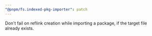 ```yaml
---
"@pnpm/fs.indexed-pkg-importer": patch
---
```


Don't fail on reflink creation while importing a package, if the target file already exists.
